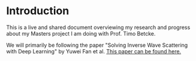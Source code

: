 Introduction
============================

This is a live and shared document overviewing my research and progress about my Masters project I am doing with 
Prof. Timo Betcke.

We will primarily be following the paper "Solving Inverse Wave Scattering with Deep Learning" by Yuwei Fan et al.
[This paper can be found here.](https://arxiv.org/abs/1911.13202)
